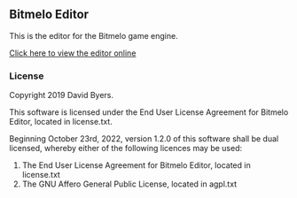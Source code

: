 ## Bitmelo Editor
This is the editor for the Bitmelo game engine.

[Click here to view the editor online](https://bitmelo.com)

### License
Copyright 2019 David Byers.

This software is licensed under the End User License Agreement for Bitmelo Editor, located in license.txt.

Beginning October 23rd, 2022, version 1.2.0 of this software shall be dual licensed, whereby either of the following licences may be used:

1. The End User License Agreement for Bitmelo Editor, located in license.txt
2. The GNU Affero General Public License, located in agpl.txt
